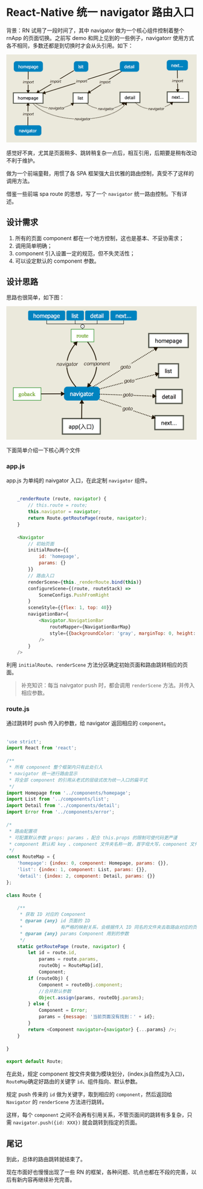 # React-Native 统一 navigator 路由入口

背景：RN 试用了一段时间了，其中 navigator 做为一个核心组件控制着整个 rnApp 的页面切换。之前写 demo 和网上见到的一些例子，navigatorr 使用方式各不相同，多数还都是到切换时才会从头引用。如下：

![1.png](screenshots/1.png)

感觉好不爽，尤其是页面稍多、跳转稍复杂一点后，相互引用，后期要是稍有改动不利于维护。

做为一个前端童鞋，用惯了各 SPA 框架强大且优雅的路由控制，真受不了这样的调用方法。

借鉴一些前端 spa route 的思想，写了一个 `navigator` 统一路由控制。下有详述。

## 设计需求

1. 所有的页面 component 都在一个地方控制，这也是基本、不妥协需求；
2. 调用简单明确；
3. component 引入设置一定的规范，但不失灵活性；
4. 可以设定默认的 component 参数。

## 设计思路

思路也很简单，如下图：

![1.png](screenshots/2.png)

下面简单介绍一下核心两个文件

### app.js

app.js 为单纯的 naivgator 入口，在此定制 `navigator` 组件。

~~~javascript

    _renderRoute (route, navigator) {
        // this.route = route;
        this.navigator = navigator;
        return Route.getRoutePage(route, navigator);
    }

    <Navigator
        // 初始页面
        initialRoute={{
            id: 'homepage',
            params: {}
        }}
        // 路由入口
        renderScene={this._renderRoute.bind(this)}
        configureScene={(route, routeStack) =>
            SceneConfigs.PushFromRight
        }
        sceneStyle={{flex: 1, top: 40}}
        navigationBar={
            <Navigator.NavigationBar
                routeMapper={NavigationBarMap}
                style={{backgroundColor: 'gray', marginTop: 0, height: 40, top: 0}}
            />
        }
    />

~~~

利用 `initialRoute`、`renderScene` 方法分区确定初始页面和路由跳转相应的页面。

> 补充知识：每当 naivgator push 时，都会调用 `renderScene` 方法。并传入相应参数。

### route.js

通过跳转时 push 传入的参数，给 navigator 返回相应的 `component`。

~~~javascript

'use strict';
import React from 'react';

/**
 * 所有 component 整个框架内只有此处引入
 * navigator 统一进行路由显示
 * 将全部 component 的引用从老式的层级式改为统一入口的扁平式
 */ 
import Homepage from '../components/homepage';
import List from '../components/list';
import Detail from '../components/detail';
import Error from '../components/error';

/*
 * 路由配置项
 * 可配置默认参数 props: params ，配合 this.props 的限制可使代码更严谨
 * component 默认和 key 、component 文件夹名称一致，首字母大写，component 文件夹内强制 index.js 为入口文件
 */
const RouteMap = {
    'homepage': {index: 0, component: Homepage, params: {}},
    'list': {index: 1, component: List, params: {}},
    'detail': {index: 2, component: Detail, params: {}}
};

class Route {

    /**
     * 获取 ID 对应的 Component
     * @param {any} id 页面的 ID 
     *              有严格的映射关系，会根据传入 ID 同名的文件夹去取路由对应的页面
     * @param {any} params Component 用到的参数
     */
    static getRoutePage (route, navigator) {
        let id = route.id,
            params = route.params,
            routeObj = RouteMap[id],
            Component;
        if (routeObj) {
            Component = routeObj.component;
            //合并默认参数
            Object.assign(params, routeObj.params);
        } else {
            Component = Error;
            params = {message: '当前页面没有找到：' + id};
        }
        return <Component navigator={navigator} {...params} />;
    }     
    
}

export default Route;

~~~

在此处，规定 component 按文件夹做为模块划分，(index.js自然成为入口)，`RouteMap`确定好路由的关键字 `id`、组件指向、默认参数。

规定 push 传来的 `id` 做为关键字，取到相应的 `component`，然后返回给 `Navigator` 的 `renderScene` 方法进行跳转。

这样，每个 `component` 之间不会再有引用关系，不管页面间的跳转有多复杂，只需 `navigator.push({id: XXX})` 就会跳转到指定的页面。 

## 尾记

到此，总体的路由跳转就结束了。

现在市面好也慢慢出现了一些 RN 的框架，各种问题、坑点也都在不段的完善，以后有新内容再继续补充完善。